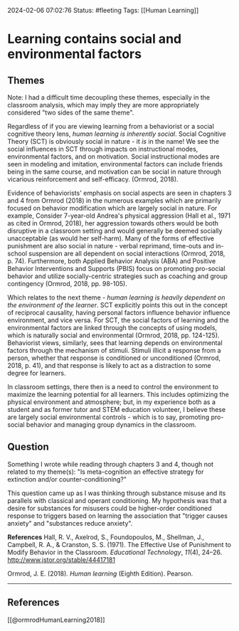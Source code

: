 2024-02-06 07:02:76
Status: #fleeting
Tags: [[Human Learning]]
# Learning contains social and environmental factors

## Themes
Note: I had a difficult time decoupling these themes, especially in the classroom analysis, which may imply they are more appropriately considered "two sides of the same theme".

Regardless of if you are viewing learning from a behaviorist or a social cognitive theory lens, *human learning is inherently social*. Social Cognitive Theory (SCT) is obviously social in nature - it *is* in the name! We see the social influences in SCT through impacts on instructional modes, environmental factors, and on motivation. Social instructional modes are seen in modeling and imitation, environmental factors can include friends being in the same course, and motivation can be social in nature through vicarious reinforcement and self-efficacy. (Ormrod, 2018).

Evidence of behaviorists' emphasis on social aspects are seen in chapters 3 and 4 from Ormrod (2018) in the numerous examples which are primarily focused on behavior modification which are largely social in nature. For example, Consider 7-year-old Andrea's physical aggression (Hall et al., 1971 as cited in Ormrod, 2018), her aggression towards others would be both disruptive in a classroom setting and would generally be deemed socially unacceptable (as would her self-harm). Many of the forms of effective punishment are also social in nature - verbal reprimand, time-outs and in-school suspension are all dependent on social interactions (Ormrod, 2018, p. 74). Furthermore, both Applied Behavior Analysis (ABA) and Positive Behavior Interventions and Supports (PBIS) focus on promoting pro-social behavior and utilize socially-centric strategies such as coaching and group contingency (Ormrod, 2018, pp. 98-105).

Which relates to the next theme - *human learning is heavily dependent on the environment of the learner*. SCT explicitly points this out in the concept of reciprocal causality, having personal factors influence behavior influence environment, and vice versa. For SCT, the social factors of learning and the environmental factors are linked through the concepts of using models, which is naturally social and environmental (Ormrod, 2018, pp. 124-125). Behaviorist views, similarly, sees that learning depends on environmental factors through the mechanism of stimuli. Stimuli illicit a response from a person, whether that response is conditioned or unconditioned (Ormrod, 2018, p. 41), and that response is likely to act as a distraction to some degree for learners.

In classroom settings, there then is a need to control the environment to maximize the learning potential for all learners. This includes optimizing the physical environment and atmosphere; but, in my experience both as a student and as former tutor and STEM education volunteer, I believe these are largely social environmental controls - which is to say, promoting pro-social behavior and managing group dynamics in the classroom. 

## Question
Something I wrote while reading through chapters 3 and 4, though not related to my theme(s): "Is meta-cognition an effective strategy for extinction and/or counter-conditioning?" 

This question came up as I was thinking through substance misuse and its parallels with classical and operant conditioning. My hypothesis was that a desire for substances for misusers could be higher-order conditioned response to triggers based on learning the association that "trigger causes anxiety" and "substances reduce anxiety". 

**References**
Hall, R. V., Axelrod, S., Foundopoulos, M., Shellman, J., Campbell, R. A., & Cranston, S. S. (1971). The Effective Use of Punishment to Modify Behavior in the Classroom. _Educational Technology_, _11_(4), 24–26. http://www.jstor.org/stable/44417181

Ormrod, J. E. (2018). _Human learning_ (Eighth Edition). Pearson.

---

## References
[[@ormrodHumanLearning2018]]
